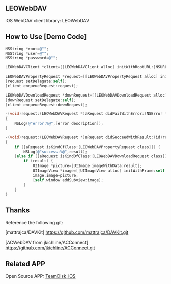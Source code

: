 LEOWebDAV
--

iOS WebDAV client library: LEOWebDAV


How to Use [Demo Code]
--
```Objective-C
NSString *root=@"";
NSString *user=@"";
NSString *password=@"";

LEOWebDAVClient *client=[[LEOWebDAVClient alloc] initWithRootURL:[NSURL URLWithString:root] andUserName:user andPassword:password];

LEOWebDAVPropertyRequest *request=[[LEOWebDAVPropertyRequest alloc] initWithPath:@"/"];
[request setDelegate:self];
[client enqueueRequest:request];

LEOWebDAVDownloadRequest *downRequest=[[LEOWebDAVDownloadRequest alloc] initWithPath:@"/picture1.jpg"];
[downRequest setDelegate:self];
[client enqueueRequest:downRequest];

-(void)request:(LEOWebDAVRequest *)aRequest didFailWithError:(NSError *)error
{
    NSLog(@"error:%@",[error description]);
}

-(void)request:(LEOWebDAVRequest *)aRequest didSucceedWithResult:(id)result
{
    if ([aRequest isKindOfClass:[LEOWebDAVPropertyRequest class]]) {
        NSLog(@"success:%@",result);
    }else if ([aRequest isKindOfClass:[LEOWebDAVDownloadRequest class]]){
        if (result) {
            UIImage *picture=[UIImage imageWithData:result];
            UIImageView *image=[[UIImageView alloc] initWithFrame:self.window.frame];
            image.image=picture;
            [self.window addSubview:image];
        }
    }
}
```
Thanks
--
Reference the following git:

[mattrajca/DAVKit]
https://github.com/mattrajca/DAVKit.git

[ACWebDAV from jkichline/ACConnect]
https://github.com/jkichline/ACConnect.git

Related APP
--
Open Source APP: [TeamDisk_iOS](https://github.com/leyleo/TeamDisk_iOS)
